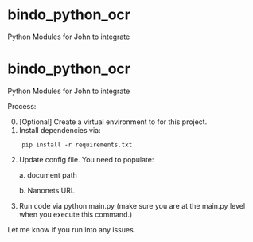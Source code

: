 # bindo_python_ocr
Python Modules for John to integrate

# bindo_python_ocr
Python Modules for John to integrate

Process:

  0. [Optional] Create a virtual environment to for this project.
  1. Install dependencies via: 
  ```
      pip install -r requirements.txt
  ```
  2. Update config file. You need to populate:

      a. document path

      b. Nanonets URL

  3. Run code via python main.py (make sure you are at the main.py level when you execute this command.)

Let me know if you run into any issues. 
